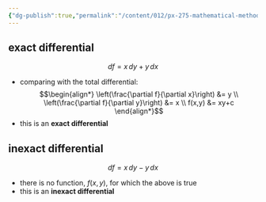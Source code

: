 ```yaml
---
{"dg-publish":true,"permalink":"/content/012/px-275-mathematical-methods/a-differentiation/1-introduction-a1-and-a2/px-275-a2-exact-and-inexact-differentials/","created":"2024-11-25T10:50:32.000+00:00","updated":"2024-11-26T21:38:55.589+00:00"}
---
```


## exact differential
$$df = x\,dy + y\,dx$$
- comparing with the total differential: 
$$\begin{align*}
	\left(\frac{\partial f}{\partial x}\right) &= y \\
	\left(\frac{\partial f}{\partial y}\right) &= x \\
	f(x,y) &= xy+c
\end{align*}$$
- this is an **exact differential**
## inexact differential
$$df = x\,dy -y\,dx$$
- there is no function, $f(x,y)$, for which the above is true
- this is an **inexact differential**